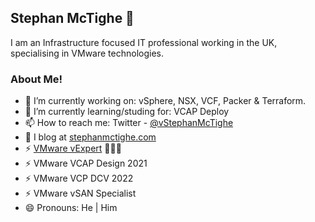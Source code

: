 ## Stephan McTighe 👋
I am an Infrastructure focused IT professional working in the UK, specialising in VMware technologies.  

### About Me!
- 🔭 I’m currently working on: vSphere, NSX, VCF, Packer & Terraform.
- 🌱 I’m currently learning/studing for: VCAP Deploy
- 📫 How to reach me: Twitter - [@vStephanMcTighe](https://twitter.com/vStephanMcTighe)
- 💬 I blog at [stephanmctighe.com](stephanmctighe.com)
- ⚡ [VMware vExpert](https://vexpert.vmware.com/directory/6613) 🌟🌟🌟
- ⚡ VMware VCAP Design 2021
- ⚡ VMware VCP DCV 2022
- ⚡ VMware vSAN Specialist
- 😄 Pronouns: He | Him

<!--
**smctighevcp/smctighevcp** is a ✨ _special_ ✨ repository because its `README.md` (this file) appears on your GitHub profile.

Here are some ideas to get you started:

- 🔭 I’m currently working on ...
- 🌱 I’m currently learning ...
- 👯 I’m looking to collaborate on ...
- 🤔 I’m looking for help with ...
- 💬 Ask me about ...
- 📫 How to reach me: ...
- 😄 Pronouns: ...
- ⚡ Fun fact: ...
-->
